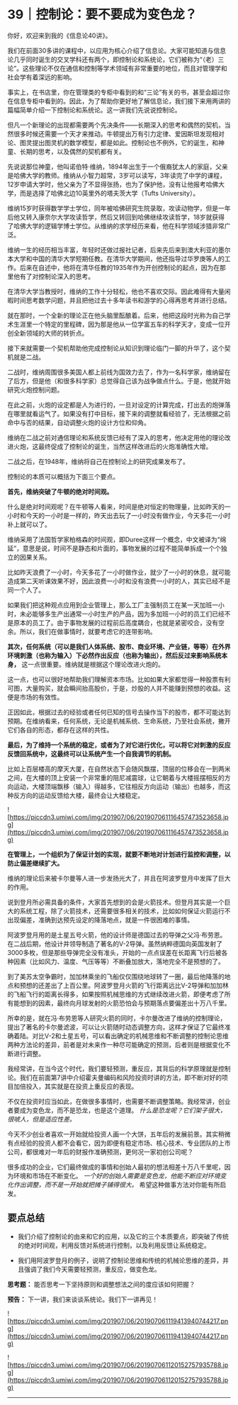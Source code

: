 # 39｜控制论：要不要成为变色龙？

你好，欢迎来到我的《信息论40讲》。

我们在前面30多讲的课程中，以应用为核心介绍了信息论。大家可能知道与信息论几乎同时诞生的交叉学科还有两个，即控制论和系统论，它们被称为“（老）三论”。这些理论不仅在通信和控制等学术领域有非常重要的地位，而且对管理学和社会学有着深远的影响。

事实上，在书店里，你在管理类的专柜中看到的和“三论”有关的书，甚至会超过你在信息专柜中看到的。因此，为了帮助你更好地了解信息论，我们接下来用两讲的篇幅简单介绍一下控制论和系统论。这一讲我们先说说控制论。

但凡一个新理论的出现都需要两个先决条件——长期深入的思考和偶然的契机，当然很多时候还需要一个天才来推动。牛顿提出万有引力定律、爱因斯坦发现相对论、图灵提出图灵机的数学模型，都是如此。控制论也不例外，它的诞生，和神童、长期的思考，以及偶然的契机都有关。

先说说那位神童，他叫诺伯特·维纳，1894年出生于一个俄裔犹太人的家庭，父亲是哈佛大学的教师。维纳从小智力超常，3岁可以读写，3年读完了中学的课程，12岁申请大学时，他父亲为了不显得张扬，也为了保护他，没有让他报考哈佛大学，而是选择了哈佛北边10英里外的塔夫茨大学（Tufts University）。

维纳15岁时获得数学学士学位，同年被哈佛研究生院录取，攻读动物学，但是一年后他又转入康奈尔大学攻读哲学，然后又转回到哈佛继续攻读哲学，18岁就获得了哈佛大学的逻辑学博士学位。从维纳的求学经历来看，他在科学领域涉猎非常广泛。

维纳一生的经历相当丰富，年轻时还做过报社记者，后来先后来到澳大利亚的墨尔本大学和中国的清华大学短期任教。在清华大学期间，他还指导过华罗庚等人的工作。后来在自述中，他将在清华任教的1935年作为开创控制论的起点，因为在那里他有了对控制论深入的思考。

在清华大学当教授时，维纳的工作十分轻松，他也不喜欢交际。因此难得有大量闲暇时间思考数学问题，并且把他过去十多年读书和游学的心得再思考并进行总结。

就在那时，一个全新的理论正在他头脑里酝酿着。后来，他把这段时光称为自己学术生涯里一个特定的里程碑，因为那是他从一位学富五车的科学天才，变成一位开创全新领域的大师的转折点。

接下来就需要一个契机帮助他完成控制论从知识到理论临门一脚的升华了，这个契机就是二战。

二战时，维纳周围很多美国人都上前线为国效力去了，作为一名科学家，维纳留在了后方，但是他（和很多科学家）总觉得自己该为战争做点什么。于是，他就开始研究火炮控制问题。

在此之前，火炮的设定都是人为进行的，一旦对设定的计算完成，打出去的炮弹落在哪里就看运气了。如果没有打中目标，接下来的调整就看经验了，无法根据之前命中与否的结果，自动调整火炮的设计方位和仰角。

维纳在二战之前对通信理论和系统反馈已经有了深入的思考，他决定用他的理论改进火炮，这最终促成了控制论的诞生，当然这样改进后的火炮准确性大增。

二战之后，在1948年，维纳将自己在控制论上的研究成果发布了。

控制论的本质可以概括为下面三个要点。

 **首先，维纳突破了牛顿的绝对时间观。**

什么是绝对时间观呢？在牛顿等人看来，时间是绝对恒定的物理量，比如昨天的一小时和今天的一小时是一样的，昨天出去玩了一小时没有做作业，今天多花一小时补上就可以了。

维纳采用了法国哲学家柏格森的时间观，即Duree这样一个概念，中文被译为“绵延”，意思是说，时间不是静态和片面的，事物发展的过程不能简单拆成一个个独立的因果关系。

比如昨天浪费了一小时，今天多花了一小时做作业，就少了一小时的休息，就可能造成第二天听课效果不好，因此浪费一小时和没有浪费一小时的人，其实已经不是同一个人了。

如果我们把这种观点应用到企业管理上，那么工厂主强制员工在某一天加班一小时，未必能够多生产出通常一小时生产的产品，因为多加班一小时的员工们已经不是原本的员工了。由于事物发展的过程前后高度耦合，也就是紧密咬合，没有空余。所以，我们在做事情时，就要考虑它的连带影响。

 **其次，任何系统（可以是我们人体系统、股市、商业环境、产业链，等等）在外界环境刺激（也称为输入）下必然作出反应（也称为输出），然后反过来影响系统本身，** 这一点很重要。维纳就是根据这个理论改进火炮的。

这一点，也可以很好地帮助我们理解资本市场。比如如果大家都觉得一种股票有利可图，大量购买，就会瞬间抬高股价，于是，炒股的人并不能赚到预想的收益。这便是市场的有效性。

正因如此，根据过去的经验或者任何已知的信号去操作当下的股市，都不可能达到预期。在维纳看来，任何系统，无论是机械系统、生命系统，乃至社会系统，撇开它们各自的形态，都存在这样的共性。

 **最后，为了维持一个系统的稳定，或者为了对它进行优化，可以将它对刺激的反应反馈回系统中，这最终可以让系统产生一个自我调节的机制。**

比如上百层楼高的摩天大厦，在自然状态下会随风飘摆，顶层的位移会在一到两米之间，在大楼的顶上安装一个非常重的阻尼减震球，让它朝着与大楼摇摆相反的方向运动，大楼顶端飘移（输入）得越多，它往相反方向运动（输出）也越多，而这种反方向的运动反馈给大楼，最终会让大楼稳定。

![https://piccdn3.umiwi.com/img/201907/06/201907061116457473523658.jpg](https://piccdn3.umiwi.com/img/201907/06/201907061116457473523658.jpg)

 **在管理上，一个组织为了保证计划的实现，就要不断地对计划进行监控和调整，以防止偏差继续扩大。**

维纳的理论后来被卡尔曼等人进一步发扬光大了，并且在阿波罗登月中发挥了巨大的作用。

说到登月所必需具备的条件，大家首先想到的会是火箭技术。但登月其实是一个巨大的系统工程，除了火箭技术，还需要很多相关的技术，比如如何保证火箭运行不出现偏差，准确到达预先设定的降落地点，就是一件很困难的事情。

阿波罗登月用的是土星五号火箭，他的设计师是德国过去的导弹之父冯·布劳恩。在二战后期，他设计并领导制造了著名的V-2导弹。虽然纳粹德国向英国发射了3000多枚，但是那些导弹完全没有准头，开始的一点点误差在长距离飞行后被各种因素（比如风力、温度、气压等等）不断叠加放大，落地完全不是预想的了。

到了美苏太空争霸时，加加林乘坐的飞船仅仅围绕地球转了一圈，最后他降落的地点和预想的还差出了上百公里。阿波罗登月火箭的飞行距离远比V-2导弹和加加林的飞船飞行的距离长得多，如果按照机械思维的方式继续改进火箭，即便考虑了所有能想到的因素，最终向月球发射的火箭恐怕会与预期落点要偏差出十万八千里。

所幸的是，就在冯·布劳恩等人研究火箭的同时，卡尔曼改进了维纳的控制理论，提出了著名的卡尔曼滤波，可以让火箭随时动态调整方向，这样才保证了它最终准确着陆。对比V-2和土星五号，可以看出确定的机械思维和不断调整的控制论思维两种方法论的差异，前者是对未来作一种尽可能确定的预测，后者则是根据变化不断进行调整。

我经常讲，在当今这个时代，我们要轻预测，重反应，其背后的科学原理就是控制论。我们在前面第7讲中介绍霍夫曼编码和风险投资时讲的方法，即不断对好的项目加倍投入，其实就是在投资上重反应的表现。

不仅在投资时应当如此，在做很多事情时，也需要不断调整策略。我经常讲，创业者要成为变色龙，而不是恐龙，也是这个道理。 *什么是恐龙呢？它们架子很大，很唬人，但是适应性差。*

今天不少创业者喜欢一开始就给投资人画一个大饼，五年后的发展前景。其实稍微有点经验的投资人都不会看它，因为即便有稳定市场、核心技术、专业团队的上市公司，都很难对一年后的财报作准确预测，更何况一家初创公司呢？

很多成功的企业，它们最终做成的事情和创始人最初的想法相差十万八千里呢，因为环境和市场在不断变化。 *一个好的创始人需要是变色龙，他能不断应对环境变化作出调整，而不是一开始就把摊子铺得很大。* 希望这种做事方法对你能有所启发。

## 要点总结

* 我们介绍了控制论的由来和它的应用，以及它的三个本质要点，即突破了传统的绝对时间观，利用反馈对系统进行控制，以及利用反馈让系统稳定。

* 我们用阿波罗登月的例子，说明了控制论思维和传统的机械论思维的差异，并且强调了我们今天需要轻预测，重反应，做变色龙。

 **思考题：** 能否思考一下坚持原则和调整想法之间的度应该如何把握？

 **预告：** 下一讲，我们来谈谈系统论。我们下一讲再见！

![https://piccdn3.umiwi.com/img/201907/06/201907061119413940744217.png](https://piccdn3.umiwi.com/img/201907/06/201907061119413940744217.png)

![https://piccdn3.umiwi.com/img/201907/06/201907061120152757935788.jpg](https://piccdn3.umiwi.com/img/201907/06/201907061120152757935788.jpg)

---
